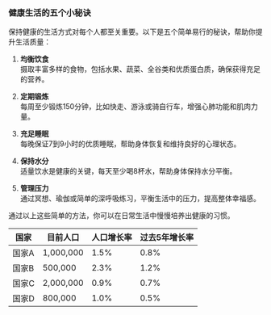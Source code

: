 ### 健康生活的五个小秘诀

保持健康的生活方式对每个人都至关重要。以下是五个简单易行的秘诀，帮助你提升生活质量：

1. **均衡饮食**  
   摄取丰富多样的食物，包括水果、蔬菜、全谷类和优质蛋白质，确保获得充足的营养。

2. **定期锻炼**  
   每周至少锻炼150分钟，比如快走、游泳或骑自行车，增强心肺功能和肌肉力量。

3. **充足睡眠**  
   每晚保证7到9小时的优质睡眠，帮助身体恢复和维持良好的心理状态。

4. **保持水分**  
   适量饮水是健康的关键，每天至少喝8杯水，帮助身体保持水分平衡。

5. **管理压力**  
   通过冥想、瑜伽或简单的深呼吸练习，平衡生活中的压力，提高整体幸福感。

通过以上这些简单的方法，你可以在日常生活中慢慢培养出健康的习惯。


| 国家    | 目前人口     | 人口增长率     | 过去5年增长率     |
|---------|-------------|---------------|-------------------|
| 国家A    | 1,000,000   | 1.5%          | 0.8%              |
| 国家B    | 500,000     | 2.3%          | 1.2%              |
| 国家C    | 2,000,000   | 0.9%          | 0.7%              |
| 国家D    | 800,000     | 1.0%          | 0.5%              |
